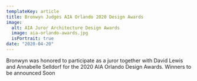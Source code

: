 ```yaml
---
templateKey: article
title: Bronwyn Judges AIA Orlando 2020 Design Awards
image:
  alt: AIA Juror Architecture Design Awards
  image: aia-orlando-awards.jpg
  isPortrait: true
date: "2020-04-20"
---
```


Bronwyn was honored to participate as a juror together with David Lewis and Annabelle Selldorf for the 2020 AIA Orlando Design Awards. Winners to be announced Soon
